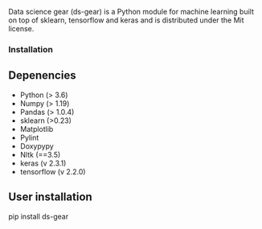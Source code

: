 Data science gear (ds-gear) is a Python module for machine learning built on top of sklearn, tensorflow and keras and is distributed under the Mit license.
### Installation
## Depenencies
- Python (> 3.6)
- Numpy (> 1.19)
- Pandas (> 1.0.4)
- sklearn (>0.23)
- Matplotlib
- Pylint
- Doxypypy
- Nltk (==3.5)
- keras (v 2.3.1)
- tensorflow (v 2.2.0)
## User installation
pip install ds-gear
